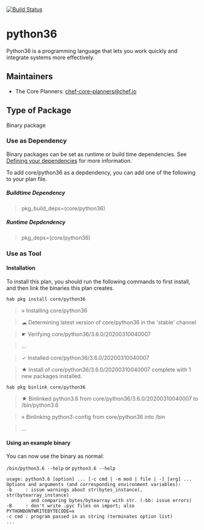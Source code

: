 [![Build Status](https://dev.azure.com/chefcorp-partnerengineering/Chef%20Base%20Plans/_apis/build/status/chef-base-plans.python36?repoName=chef-base-plans%2Fpython36&branchName=master)](https://dev.azure.com/chefcorp-partnerengineering/Chef%20Base%20Plans/_build/latest?definitionId=217&repoName=chef-base-plans%2Fpython36&branchName=master)

# python36

Python36 is a programming language that lets you work quickly and integrate systems more effectively.

## Maintainers

* The Core Planners: <chef-core-planners@chef.io>

## Type of Package

Binary package

### Use as Dependency

Binary packages can be set as runtime or build time dependencies. See [Defining your dependencies](https://www.habitat.sh/docs/developing-packages/developing-packages/#sts=Define%20Your%20Dependencies) for more information.

To add core/python36 as a depdendency, you can add one of the following to your plan file.

##### Buildtime Dependency

> pkg_build_deps=(core/python36)

##### Runtime Depdendency

> pkg_deps=(core/python36)

### Use as Tool

#### Installation

To install this plan, you should run the following commands to first install, and then link the binaries this plan creates.

`hab pkg install core/python36`

> » Installing core/python36

> ☁ Determining latest version of core/python36 in the 'stable' channel

> ☛ Verifying core/python36/3.6.0/20200310040007

> ...

> ✓ Installed core/python36/3.6.0/20200310040007

> ★ Install of core/python36/3.6.0/20200310040007 complete with 1 new packages installed.

`hab pkg binlink core/python36`

> ★ Binlinked python3.6 from core/python36/3.6.0/20200310040007 to /bin/python3.6

> » Binlinking python3-config from core/python36 into /bin

> ...

#### Using an example binary
You can now use the binary as normal:

`/bin/python3.6 --help` or `python3.6 --help`

```
usage: python3.6 [option] ... [-c cmd | -m mod | file | -] [arg] ...
Options and arguments (and corresponding environment variables):
-b     : issue warnings about str(bytes_instance), str(bytearray_instance)
         and comparing bytes/bytearray with str. (-bb: issue errors)
-B     : don't write .pyc files on import; also PYTHONDONTWRITEBYTECODE=x
-c cmd : program passed in as string (terminates option list)
...
```
